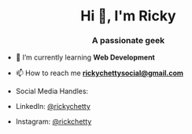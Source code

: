 <h1 align="center">Hi 👋, I'm Ricky</h1>
<h3 align="center">A passionate geek</h3>

- 🌱 I’m currently learning **Web Development**

- 📫 How to reach me **rickychettysocial@gmail.com**

- Social Media Handles:

- LinkedIn: <a href="https://www.linkedin.com/in/rickychetty">@rickychetty</a>
- Instagram: <a href="https://www.instagram.com/rickchetty">@rickchetty</a>

